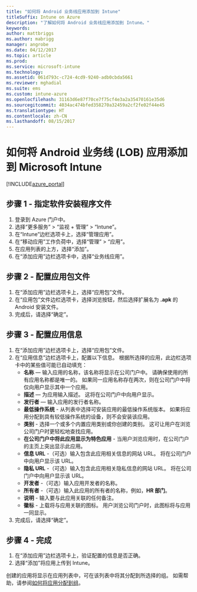 ```yaml
---
title: "如何将 Android 业务线应用添加到 Intune"
titleSuffix: Intune on Azure
description: "了解如何将 Android 业务线应用添加到 Intune。"
keywords: 
author: mattbriggs
ms.author: mabrigg
manager: angrobe
ms.date: 04/12/2017
ms.topic: article
ms.prod: 
ms.service: microsoft-intune
ms.technology: 
ms.assetid: 061d793c-c724-4cd9-9240-adb0cbda5661
ms.reviewer: mghadial
ms.suite: ems
ms.custom: intune-azure
ms.openlocfilehash: 31163d6e87f70ce7f75cf4e3a2a35470161e35d6
ms.sourcegitcommit: 4034ac474bfed358270a32459a2cf2fe02f44e45
ms.translationtype: HT
ms.contentlocale: zh-CN
ms.lasthandoff: 08/15/2017
---
```

# <a name="how-to-add-android-line-of-business-lob-apps-to-microsoft-intune"></a>如何将 Android 业务线 (LOB) 应用添加到 Microsoft Intune

[!INCLUDE[azure_portal](./includes/azure_portal.md)]


## <a name="step-1---specify-the-software-setup-file"></a>步骤 1 - 指定软件安装程序文件

1. 登录到 Azure 门户中。
2. 选择“更多服务” > “监视 + 管理” > “Intune”。
3. 在“Intune”边栏选项卡上，选择“管理应用”。
4. 在“移动应用”工作负荷中，选择“管理” > “应用”。
5. 在应用列表的上方，选择“添加”。
6. 在“添加应用”边栏选项卡中，选择“业务线应用”。

## <a name="step-2---configure-the-app-package-file"></a>步骤 2 - 配置应用包文件

1. 在“添加应用”边栏选项卡上，选择“应用包”文件。
2. 在“应用包”文件边栏选项卡，选择浏览按钮，然后选择扩展名为 **.apk** 的 Android 安装文件。
3. 完成后，请选择“确定”。


## <a name="step-3---configure-app-information"></a>步骤 3 - 配置应用信息

1. 在“添加应用”边栏选项卡上，选择“应用包”文件。
2. 在“应用信息”边栏选项卡上，配置以下信息。 根据所选择的应用，此边栏选项卡中的某些值可能已自动填充：
    - **名称** — 输入应用的名称，该名称将显示在公司门户中。 请确保使用的所有应用名称都是唯一的。 如果同一应用名称存在两次，则在公司门户中将仅向用户显示其中一个应用。
    - **描述** — 为应用输入描述。 这将在公司门户中向用户显示。
    - **发行者** — 输入应用的发行者名称。
    - **最低操作系统** - 从列表中选择可安装应用的最低操作系统版本。 如果将应用分配到具有较低操作系统的设备，则不会安装该应用。
    - **类别** - 选择一个或多个内置应用类别或你创建的类别。 这可让用户在浏览公司门户时更轻松地查找应用。
    - **在公司门户中将此应用显示为特色应用** - 当用户浏览应用时，在公司门户的主页上突出显示此应用。
    - **信息 URL** -（可选）输入包含此应用相关信息的网站 URL。 将在公司门户中向用户显示该 URL。
    - **隐私 URL** -（可选）输入包含此应用相关隐私信息的网站 URL。 将在公司门户中向用户显示该 URL。
    - **开发者** -（可选）输入应用开发者的名称。
    - **所有者** -（可选）输入此应用的所有者的名称，例如，**HR 部门**。
    - **说明** - 输入要与此应用关联的任何备注。
    - **徽标** - 上载将与应用关联的图标。 用户浏览公司门户时，此图标将与应用一同显示。
3. 完成后，请选择“确定”。

## <a name="step-4---finish-up"></a>步骤 4 - 完成

1. 在“添加应用”边栏选项卡上，验证配置的信息是否正确。
2. 选择“添加”将应用上传到 Intune。

创建的应用将显示在应用列表中，可在该列表中将其分配到所选择的组。 如需帮助，请参阅[如何将应用分配到组](apps-deploy.md)。
